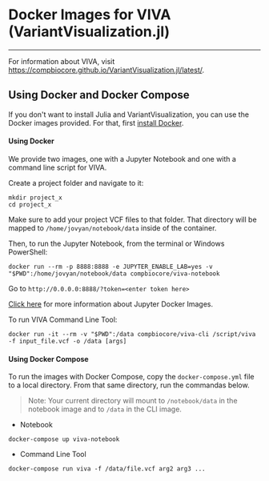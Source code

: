 # Docker Images for VIVA (VariantVisualization.jl)
------

For information about VIVA, visit https://compbiocore.github.io/VariantVisualization.jl/latest/.


## Using Docker and Docker Compose

If you don't want to install Julia and VariantVisualization, you can use the Docker images provided.
For that, first [install Docker](https://docs.docker.com/install/).

#### Using Docker

We provide two images, one with a Jupyter Notebook and one with a command line script for VIVA.

Create a project folder and navigate to it:
```shell
mkdir project_x
cd project_x
```

Make sure to add your project VCF files to that folder. That directory will be mapped to `/home/jovyan/notebook/data` inside of the container.

Then, to run the Jupyter Notebook, from the terminal or Windows PowerShell:
```shell
docker run --rm -p 8888:8888 -e JUPYTER_ENABLE_LAB=yes -v "$PWD":/home/jovyan/notebook/data compbiocore/viva-notebook
```
Go to `http://0.0.0.0:8888/?token=<enter token here>`

[Click here](https://jupyter-docker-stacks.readthedocs.io/en/latest/index.html) for more information about Jupyter Docker Images.

To run VIVA Command Line Tool:
```shell
docker run -it --rm -v "$PWD":/data compbiocore/viva-cli /script/viva -f input_file.vcf -o /data [args]
```

#### Using Docker Compose

To run the images with Docker Compose, copy the `docker-compose.yml` file to a local directory. From that same directory, run the commandas below.

> Note: Your current directory will mount to `/notebook/data` in the notebook image and to `/data` in the CLI image.

- Notebook
```shell
docker-compose up viva-notebook
```

- Command Line Tool
```shell
docker-compose run viva -f /data/file.vcf arg2 arg3 ...
```

